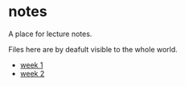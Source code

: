 notes
=====

A place for lecture notes.

Files here are by deafult visible to the whole world.

* [week 1](week1)
* [week 2](week2)

